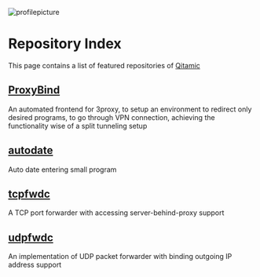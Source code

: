![profilepicture](https://avatars.githubusercontent.com/u/95576417?s=100)

# Repository Index

This page contains a list of featured repositories of [Qitamic](https://github.com/qitamic)

## [ProxyBind](https://github.com/qitamic/ProxyBind)
An automated frontend for 3proxy, to setup an environment to redirect only desired programs, to go through VPN connection, achieving the functionality wise of a split tunneling setup

## [autodate](https://github.com/qitamic/autodate)
Auto date entering small program

## [tcpfwdc](https://github.com/qitamic/tcpfwdc)
A TCP port forwarder with accessing server-behind-proxy support

## [udpfwdc](https://github.com/qitamic/udpfwdc)
An implementation of UDP packet forwarder with binding outgoing IP address support
